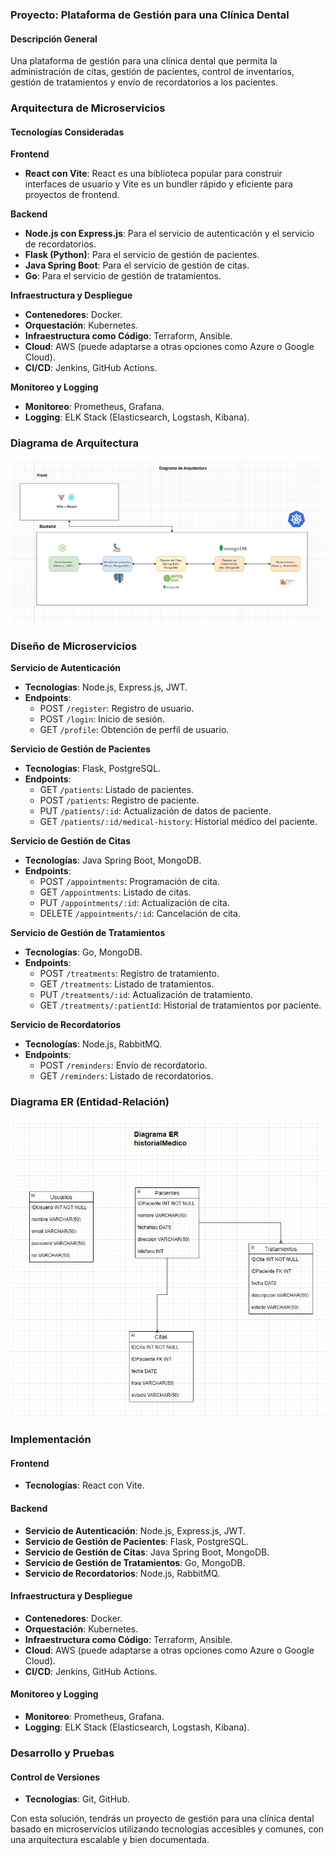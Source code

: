 ### Proyecto: Plataforma de Gestión para una Clínica Dental

#### Descripción General
Una plataforma de gestión para una clínica dental que permita la administración de citas, gestión de pacientes, control de inventarios, gestión de tratamientos y envío de recordatorios a los pacientes.

### Arquitectura de Microservicios

#### Tecnologías Consideradas

**Frontend**
- **React con Vite**: React es una biblioteca popular para construir interfaces de usuario y Vite es un bundler rápido y eficiente para proyectos de frontend.

**Backend**
- **Node.js con Express.js**: Para el servicio de autenticación y el servicio de recordatorios.
- **Flask (Python)**: Para el servicio de gestión de pacientes.
- **Java Spring Boot**: Para el servicio de gestión de citas.
- **Go**: Para el servicio de gestión de tratamientos.

**Infraestructura y Despliegue**
- **Contenedores**: Docker.
- **Orquestación**: Kubernetes.
- **Infraestructura como Código**: Terraform, Ansible.
- **Cloud**: AWS (puede adaptarse a otras opciones como Azure o Google Cloud).
- **CI/CD**: Jenkins, GitHub Actions.

**Monitoreo y Logging**
- **Monitoreo**: Prometheus, Grafana.
- **Logging**: ELK Stack (Elasticsearch, Logstash, Kibana).

### Diagrama de Arquitectura
![Arquitectura](Arquitectura.jpg)

### Diseño de Microservicios

**Servicio de Autenticación**
- **Tecnologías**: Node.js, Express.js, JWT.
- **Endpoints**:
  - POST `/register`: Registro de usuario.
  - POST `/login`: Inicio de sesión.
  - GET `/profile`: Obtención de perfil de usuario.

**Servicio de Gestión de Pacientes**
- **Tecnologías**: Flask, PostgreSQL.
- **Endpoints**:
  - GET `/patients`: Listado de pacientes.
  - POST `/patients`: Registro de paciente.
  - PUT `/patients/:id`: Actualización de datos de paciente.
  - GET `/patients/:id/medical-history`: Historial médico del paciente.

**Servicio de Gestión de Citas**
- **Tecnologías**: Java Spring Boot, MongoDB.
- **Endpoints**:
  - POST `/appointments`: Programación de cita.
  - GET `/appointments`: Listado de citas.
  - PUT `/appointments/:id`: Actualización de cita.
  - DELETE `/appointments/:id`: Cancelación de cita.

**Servicio de Gestión de Tratamientos**
- **Tecnologías**: Go, MongoDB.
- **Endpoints**:
  - POST `/treatments`: Registro de tratamiento.
  - GET `/treatments`: Listado de tratamientos.
  - PUT `/treatments/:id`: Actualización de tratamiento.
  - GET `/treatments/:patientId`: Historial de tratamientos por paciente.

**Servicio de Recordatorios**
- **Tecnologías**: Node.js, RabbitMQ.
- **Endpoints**:
  - POST `/reminders`: Envío de recordatorio.
  - GET `/reminders`: Listado de recordatorios.

### Diagrama ER (Entidad-Relación)

![Diagrama Entidad Relacion](ER.jpg)

### Implementación

#### Frontend
- **Tecnologías**: React con Vite.

#### Backend
- **Servicio de Autenticación**: Node.js, Express.js, JWT.
- **Servicio de Gestión de Pacientes**: Flask, PostgreSQL.
- **Servicio de Gestión de Citas**: Java Spring Boot, MongoDB.
- **Servicio de Gestión de Tratamientos**: Go, MongoDB.
- **Servicio de Recordatorios**: Node.js, RabbitMQ.

#### Infraestructura y Despliegue
- **Contenedores**: Docker.
- **Orquestación**: Kubernetes.
- **Infraestructura como Código**: Terraform, Ansible.
- **Cloud**: AWS (puede adaptarse a otras opciones como Azure o Google Cloud).
- **CI/CD**: Jenkins, GitHub Actions.

#### Monitoreo y Logging
- **Monitoreo**: Prometheus, Grafana.
- **Logging**: ELK Stack (Elasticsearch, Logstash, Kibana).

### Desarrollo y Pruebas

#### Control de Versiones
- **Tecnologías**: Git, GitHub.


Con esta solución, tendrás un proyecto de gestión para una clínica dental basado en microservicios utilizando tecnologías accesibles y comunes, con una arquitectura escalable y bien documentada.